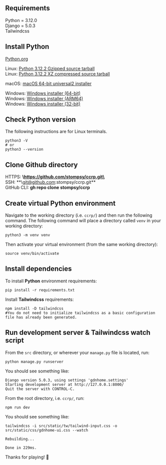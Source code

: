## Requirements

Python = 3.12.0  
Django = 5.0.3  
Tailwindcss

## Install Python

[Python.org](https://www.python.org/downloads/release/python-3122/)

Linux: [Python 3.12.2 Gzipped source tarball](https://www.python.org/ftp/python/3.12.2/Python-3.12.2.tgz)  
Linux: [Python 3.12.2 XZ compressed source tarball](https://www.python.org/ftp/python/3.12.2/Python-3.12.2.tar.xz)

macOS: [macOS 64-bit universal2 installer](https://www.python.org/ftp/python/3.12.2/python-3.12.2-macos11.pkg)

Windows: [Windows installer (64-bit)](https://www.python.org/ftp/python/3.12.2/python-3.12.2-amd64.exe)  
Windows: [Windows installer (ARM64)](https://www.python.org/ftp/python/3.12.2/python-3.12.2-arm64.exe)  
Windows: [Windows installer (32-bit)](https://www.python.org/ftp/python/3.12.2/python-3.12.2.exe)

## Check Python version

The following instructions are for Linux terminals.

```shell
python3 -V
# or
python3 --version
```

## Clone Github directory

HTTPS: **\https://github.com/stompsy/ccrp.git\**  
SSH: **\git@github.com:stompsy/ccrp.git\*\*  
GitHub CLI: **gh repo clone stompsy/ccrp**

## Create virtual Python environment

Navigate to the working directory (i.e. `ccrp/`) and then run the following command. The following command will place a directory called `venv` in your working directory:

```shell
python3 -m venv venv
```

Then activate your virtual environment (from the same working directory):

```shell
source venv/bin/activate
```

## Install dependencies

To install **Python** environment requirements:

```shell
pip install -r requirements.txt
```

Install **Tailwindcss** requirements:

```shell
npm install -D tailwindcss
#You do not need to initialize tailwindcss as a basic configuration file has already been generated.
```

## Run development server & Tailwindcss watch script

From the `src` directory, or wherever your `manage.py` file is located, run:

```shell
python manage.py runserver
```

You should see something like:

```shell
Django version 5.0.3, using settings 'gdnhome.settings'
Starting development server at http://127.0.0.1:8000/
Quit the server with CONTROL-C.
```

From the root directory, i.e. `ccrp/`, run:

```shell
npm run dev
```

You should see something like:

```shell
tailwindcss -i src/static/tw/tailwind-input.css -o src/static/css/gdnhome-ui.css --watch

Rebuilding...

Done in 229ms.
```

Thanks for playing! :wave:

